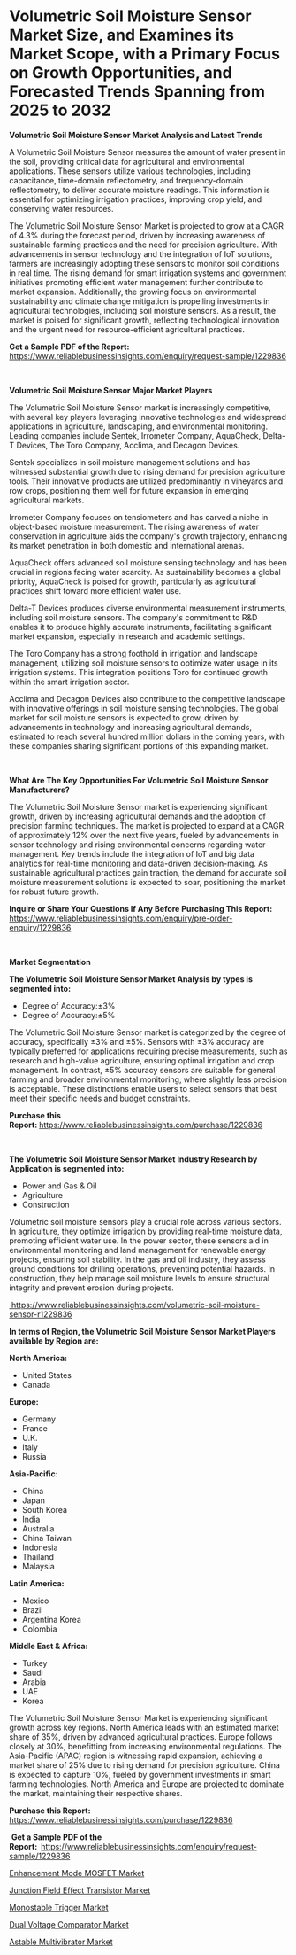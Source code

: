<p><h1>Volumetric Soil Moisture Sensor Market Size, and Examines its Market Scope, with a Primary Focus on Growth Opportunities, and Forecasted Trends Spanning from 2025 to 2032</h1></p><p><strong>Volumetric Soil Moisture Sensor Market Analysis and Latest Trends</strong></p>
<p><p>A Volumetric Soil Moisture Sensor measures the amount of water present in the soil, providing critical data for agricultural and environmental applications. These sensors utilize various technologies, including capacitance, time-domain reflectometry, and frequency-domain reflectometry, to deliver accurate moisture readings. This information is essential for optimizing irrigation practices, improving crop yield, and conserving water resources.</p><p>The Volumetric Soil Moisture Sensor Market is projected to grow at a CAGR of 4.3% during the forecast period, driven by increasing awareness of sustainable farming practices and the need for precision agriculture. With advancements in sensor technology and the integration of IoT solutions, farmers are increasingly adopting these sensors to monitor soil conditions in real time. The rising demand for smart irrigation systems and government initiatives promoting efficient water management further contribute to market expansion. Additionally, the growing focus on environmental sustainability and climate change mitigation is propelling investments in agricultural technologies, including soil moisture sensors. As a result, the market is poised for significant growth, reflecting technological innovation and the urgent need for resource-efficient agricultural practices.</p></p>
<p><strong>Get a Sample PDF of the Report:&nbsp;</strong> <a href="https://www.reliablebusinessinsights.com/enquiry/request-sample/1229836?utm_campaign=1121&utm_medium=2&utm_source=Github&utm_content=ia&utm_term=10022025&utm_id=volumetric-soil-moisture-sensor">https://www.reliablebusinessinsights.com/enquiry/request-sample/1229836</a></p>
<p>&nbsp;</p>
<p><strong>Volumetric Soil Moisture Sensor Major Market Players</strong></p>
<p><p>The Volumetric Soil Moisture Sensor market is increasingly competitive, with several key players leveraging innovative technologies and widespread applications in agriculture, landscaping, and environmental monitoring. Leading companies include Sentek, Irrometer Company, AquaCheck, Delta-T Devices, The Toro Company, Acclima, and Decagon Devices.</p><p>Sentek specializes in soil moisture management solutions and has witnessed substantial growth due to rising demand for precision agriculture tools. Their innovative products are utilized predominantly in vineyards and row crops, positioning them well for future expansion in emerging agricultural markets.</p><p>Irrometer Company focuses on tensiometers and has carved a niche in object-based moisture measurement. The rising awareness of water conservation in agriculture aids the company's growth trajectory, enhancing its market penetration in both domestic and international arenas.</p><p>AquaCheck offers advanced soil moisture sensing technology and has been crucial in regions facing water scarcity. As sustainability becomes a global priority, AquaCheck is poised for growth, particularly as agricultural practices shift toward more efficient water use.</p><p>Delta-T Devices produces diverse environmental measurement instruments, including soil moisture sensors. The company's commitment to R&D enables it to produce highly accurate instruments, facilitating significant market expansion, especially in research and academic settings.</p><p>The Toro Company has a strong foothold in irrigation and landscape management, utilizing soil moisture sensors to optimize water usage in its irrigation systems. This integration positions Toro for continued growth within the smart irrigation sector.</p><p>Acclima and Decagon Devices also contribute to the competitive landscape with innovative offerings in soil moisture sensing technologies. The global market for soil moisture sensors is expected to grow, driven by advancements in technology and increasing agricultural demands, estimated to reach several hundred million dollars in the coming years, with these companies sharing significant portions of this expanding market.</p></p>
<p>&nbsp;</p>
<p><strong>What Are The Key Opportunities For Volumetric Soil Moisture Sensor Manufacturers?</strong></p>
<p><p>The Volumetric Soil Moisture Sensor market is experiencing significant growth, driven by increasing agricultural demands and the adoption of precision farming techniques. The market is projected to expand at a CAGR of approximately 12% over the next five years, fueled by advancements in sensor technology and rising environmental concerns regarding water management. Key trends include the integration of IoT and big data analytics for real-time monitoring and data-driven decision-making. As sustainable agricultural practices gain traction, the demand for accurate soil moisture measurement solutions is expected to soar, positioning the market for robust future growth.</p></p>
<p><strong>Inquire or Share Your Questions If Any Before Purchasing This Report:</strong> <a href="https://www.reliablebusinessinsights.com/enquiry/pre-order-enquiry/1229836?utm_campaign=1121&utm_medium=2&utm_source=Github&utm_content=ia&utm_term=10022025&utm_id=volumetric-soil-moisture-sensor">https://www.reliablebusinessinsights.com/enquiry/pre-order-enquiry/1229836</a></p>
<p>&nbsp;</p>
<p><strong>Market Segmentation</strong></p>
<p><strong>The Volumetric Soil Moisture Sensor Market Analysis by types is segmented into:</strong></p>
<p><ul><li>Degree of Accuracy:±3%</li><li>Degree of Accuracy:±5%</li></ul></p>
<p><p>The Volumetric Soil Moisture Sensor market is categorized by the degree of accuracy, specifically ±3% and ±5%. Sensors with ±3% accuracy are typically preferred for applications requiring precise measurements, such as research and high-value agriculture, ensuring optimal irrigation and crop management. In contrast, ±5% accuracy sensors are suitable for general farming and broader environmental monitoring, where slightly less precision is acceptable. These distinctions enable users to select sensors that best meet their specific needs and budget constraints.</p></p>
<p><strong>Purchase this Report:&nbsp;</strong><a href="https://www.reliablebusinessinsights.com/purchase/1229836?utm_campaign=1121&utm_medium=2&utm_source=Github&utm_content=ia&utm_term=10022025&utm_id=volumetric-soil-moisture-sensor">https://www.reliablebusinessinsights.com/purchase/1229836</a></p>
<p>&nbsp;</p>
<p><strong>The Volumetric Soil Moisture Sensor Market Industry Research by Application is segmented into:</strong></p>
<p><ul><li>Power and Gas & Oil</li><li>Agriculture</li><li>Construction</li></ul></p>
<p><p>Volumetric soil moisture sensors play a crucial role across various sectors. In agriculture, they optimize irrigation by providing real-time moisture data, promoting efficient water use. In the power sector, these sensors aid in environmental monitoring and land management for renewable energy projects, ensuring soil stability. In the gas and oil industry, they assess ground conditions for drilling operations, preventing potential hazards. In construction, they help manage soil moisture levels to ensure structural integrity and prevent erosion during projects.</p></p>
<p><a href="https://www.reliablebusinessinsights.com/volumetric-soil-moisture-sensor-r1229836?utm_campaign=1121&utm_medium=2&utm_source=Github&utm_content=ia&utm_term=10022025&utm_id=volumetric-soil-moisture-sensor">&nbsp;https://www.reliablebusinessinsights.com/volumetric-soil-moisture-sensor-r1229836</a></p>
<p><strong>In terms of Region, the Volumetric Soil Moisture Sensor Market Players available by Region are:</strong></p>
<p>
    <p> <strong> North America: </strong>
        <ul>
            <li>United States</li>
            <li>Canada</li>
        </ul>
        </p> 
    <p> <strong> Europe: </strong>
        <ul>
            <li>Germany</li>
            <li>France</li>
            <li>U.K.</li>
            <li>Italy</li>
            <li>Russia</li>
        </ul>
        </p> 
    <p> <strong> Asia-Pacific: </strong>
        <ul>
            <li>China</li>
            <li>Japan</li>
            <li>South Korea</li>
            <li>India</li>
            <li>Australia</li>
            <li>China Taiwan</li>
            <li>Indonesia</li>
            <li>Thailand</li>
            <li>Malaysia</li>
        </ul>
        </p> 
    <p> <strong> Latin America: </strong>
        <ul>
            <li>Mexico</li>
            <li>Brazil</li>
            <li>Argentina Korea</li>
            <li>Colombia</li>
        </ul>
        </p> 
    <p> <strong> Middle East & Africa: </strong>
        <ul>
            <li>Turkey</li>
            <li>Saudi</li>
            <li>Arabia</li>
            <li>UAE</li>
            <li>Korea</li>
        </ul>
    </p>
    </p>
<p><p>The Volumetric Soil Moisture Sensor Market is experiencing significant growth across key regions. North America leads with an estimated market share of 35%, driven by advanced agricultural practices. Europe follows closely at 30%, benefitting from increasing environmental regulations. The Asia-Pacific (APAC) region is witnessing rapid expansion, achieving a market share of 25% due to rising demand for precision agriculture. China is expected to capture 10%, fueled by government investments in smart farming technologies. North America and Europe are projected to dominate the market, maintaining their respective shares.</p></p>
<p><strong>Purchase this Report: </strong><a href="https://www.reliablebusinessinsights.com/purchase/1229836?utm_campaign=1121&utm_medium=2&utm_source=Github&utm_content=ia&utm_term=10022025&utm_id=volumetric-soil-moisture-sensor">https://www.reliablebusinessinsights.com/purchase/1229836</a></p>
<p>&nbsp;<strong>Get a Sample PDF of the Report:&nbsp;&nbsp;</strong><a href="https://www.reliablebusinessinsights.com/enquiry/request-sample/1229836?utm_campaign=1121&utm_medium=2&utm_source=Github&utm_content=ia&utm_term=10022025&utm_id=volumetric-soil-moisture-sensor">https://www.reliablebusinessinsights.com/enquiry/request-sample/1229836</a></p>
<p><strong></strong></p>
<p><p><a href="https://github.com/sandoyjonet/Market-Research-Report-List-1/blob/main/enhancement-mode-mosfet-market.md?utm_campaign=1121&utm_medium=2&utm_source=Github&utm_content=ia&utm_term=10022025&utm_id=volumetric-soil-moisture-sensor">Enhancement Mode MOSFET Market</a></p><p><a href="https://github.com/celpabembes/Market-Research-Report-List-1/blob/main/junction-field-effect-transistor-market.md?utm_campaign=1121&utm_medium=2&utm_source=Github&utm_content=ia&utm_term=10022025&utm_id=volumetric-soil-moisture-sensor">Junction Field Effect Transistor Market</a></p><p><a href="https://github.com/aksayvoogdt/Market-Research-Report-List-1/blob/main/monostable-trigger-market.md?utm_campaign=1121&utm_medium=2&utm_source=Github&utm_content=ia&utm_term=10022025&utm_id=volumetric-soil-moisture-sensor">Monostable Trigger Market</a></p><p><a href="https://github.com/voetzeszuh/Market-Research-Report-List-1/blob/main/dual-voltage-comparator-market.md?utm_campaign=1121&utm_medium=2&utm_source=Github&utm_content=ia&utm_term=10022025&utm_id=volumetric-soil-moisture-sensor">Dual Voltage Comparator Market</a></p><p><a href="https://github.com/itayjedhe/Market-Research-Report-List-1/blob/main/astable-multivibrator-market.md?utm_campaign=1121&utm_medium=2&utm_source=Github&utm_content=ia&utm_term=10022025&utm_id=volumetric-soil-moisture-sensor">Astable Multivibrator Market</a></p></p>